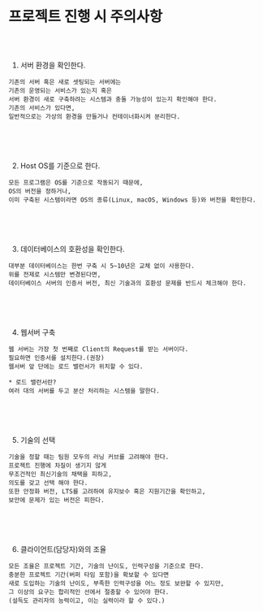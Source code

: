 # 프로젝트 진행 시 주의사항

<br /><br />

1. 서버 환경을 확인한다.

```
기존의 서버 혹은 새로 셋팅되는 서버에는
기존의 운영되는 서비스가 있는지 혹은
서버 환경이 새로 구축하려는 시스템과 충돌 가능성이 있는지 확인해야 한다.
기존의 서비스가 있다면,
일반적으로는 가상의 환경을 만들거나 컨테이너화시켜 분리한다.
```

<br /><br /><br />

2. Host OS를 기준으로 한다.

```
모든 프로그램은 OS를 기준으로 작동되기 때문에,
OS의 버전을 정하거나, 
이미 구축된 시스템이라면 OS의 종류(Linux, macOS, Windows 등)와 버전을 확인한다.
```

<br /><br /><br />

3. 데이터베이스의 호환성을 확인한다.

```
대부분 데이터베이스는 한번 구축 시 5~10년은 교체 없이 사용한다.
위를 전제로 시스템만 변경된다면,
데이터베이스 서버의 인증서 버전, 최신 기술과의 호환성 문제를 반드시 체크해야 한다.
```
<br /><br /><br />

4. 웹서버 구축

```
웹 서버는 가장 첫 번째로 Client의 Request를 받는 서버이다.
필요하면 인증서를 설치한다.(권장)
웹서버 앞 단에는 로드 밸런서가 위치할 수 있다.

* 로드 밸런서란?
여러 대의 서버를 두고 분산 처리하는 시스템을 말한다.
```

<br /><br /><br />

5. 기술의 선택

```
기술을 정할 때는 팀원 모두의 러닝 커브를 고려해야 한다.
프로젝트 진행에 차질이 생기지 않게
무조건적인 최신기술의 채택을 피하고,
의도를 갖고 선택 해야 한다.
또한 안정화 버전, LTS를 고려하여 유지보수 혹은 지원기간을 확인하고,
보안에 문제가 있는 버전은 피한다.
```

<br /><br /><br />

6. 클라이언트(담당자)와의 조율

```
모든 조율은 프로젝트 기간, 기술의 난이도, 인력구성을 기준으로 한다.
충분한 프로젝트 기간(버퍼 타임 포함)을 확보할 수 있다면
새로 도입하는 기술의 난이도, 부족한 인력구성을 어느 정도 보완할 수 있지만,
그 이상의 요구는 합리적인 선에서 절충할 수 있어야 한다.
(설득도 관리자의 능력이고, 이는 실력이라 할 수 있다.)
```
